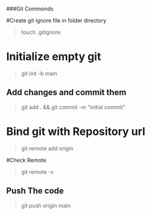 ###Git Commonds

#Create git ignore file in folder directory
> touch .gitignore

# Initialize empty git
> git init -b main

## Add changes and commit them
> git add . && git commit -m "initial commit"

# Bind git with Repository url
> git remote add origin <REMOTE-URL>
  
 #Check Remote 
> git remote -v
  
## Push The code
> git push origin main
